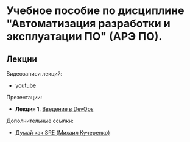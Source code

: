 # Учебное пособие по дисциплине "Автоматизация разработки и эксплуатации ПО" (АРЭ ПО).



## Лекции

Видеозаписи лекций:

* [youtube](https://youtube.com/playlist?list=PLLELLTvDgUQ-iwnE9coLhb-ynyZUGzW6q)

Презентации:

* **Лекция 1**. [Введение в DevOps](IU-5/Lections/01_Lection)


Дополнительные ссылки:

* [Думай как SRE (Михаил Кучеренко)](IU-5/Lections/01_Lection/Think_like_SRE.pdf)

